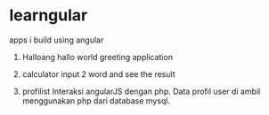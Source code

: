 # learngular
apps i build using angular

1. Halloang 
hallo world greeting application

2. calculator
input 2 word and see the result

3. profilist
Interaksi angularJS dengan php. Data profil user di ambil menggunakan php dari database mysql.